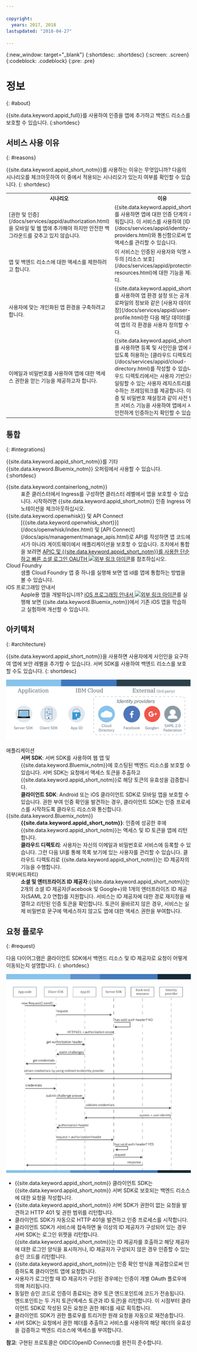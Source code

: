 ```yaml
---

copyright:
  years: 2017, 2018
lastupdated: "2018-04-27"

---
```


{:new_window: target="_blank"}
{:shortdesc: .shortdesc}
{:screen: .screen}
{:codeblock: .codeblock}
{:pre: .pre}

# 정보
{: #about}

{{site.data.keyword.appid_full}}를 사용하여 인증을 앱에 추가하고 백엔드 리소스를 보호할 수 있습니다.
{:shortdesc}

## 서비스 사용 이유
{: #reasons}

{{site.data.keyword.appid_short_notm}}를 사용하는 이유는 무엇입니까? 다음의 시나리오를 체크아웃하여 이 중에서 적용되는 시나리오가 있는지 여부를 확인할 수 있습니다.
{: shortdesc}

<table>
  <tr>
    <th> 시나리오 </th>
    <th> 이유 </th>
  </tr>
  <tr>
    <td> [권한 및 인증](/docs/services/appid/authorization.html)을 모바일 및 웹 앱에 추가해야 하지만 안전한 백그라운드를 갖추고 있지 않습니다. </td>
    <td> {{site.data.keyword.appid_short_notm}}를 사용하면 앱에 대한 인증 단계의 추가가 쉬워집니다. 이 서비스를 사용하여 [ID 제공자](/docs/services/appid/identity-providers.html)와 통신함으로써 앱에 대한 액세스를 관리할 수 있습니다. </td>
  </tr>
  <tr>
    <td> 앱 및 백엔드 리소스에 대한 액세스를 제한하려고 합니다. </td>
    <td> 이 서비스는 인증된 사용자와 익명 사용자 모두의 [리소스 보호](/docs/services/appid/protecting-resources.html)에 대한 기능을 제공합니다. </td>
  </tr>
  <tr>
    <td> 사용자에 맞는 개인화된 앱 환경을 구축하려고 합니다. </td>
    <td> {{site.data.keyword.appid_short_notm}}를 사용하여 앱 환경 설정 또는 공개 소셜 프로파일의 정보와 같은 [사용자 데이터를 저장](/docs/services/appid/user-profile.html)한 다음 해당 데이터를 사용하여 앱의 각 환경을 사용자 정의할 수 있습니다. </td>
  </tr>
  <tr>
    <td> 이메일과 비밀번호를 사용하여 앱에 대한 액세스 권한을 얻는 기능을 제공하고자 합니다. </td>
    <td> {{site.data.keyword.appid_short_notm}}를 사용하면 등록 및 사인인을 앱에 추가할 수 있도록 허용하는 [클라우드 디렉토리](/docs/services/appid/cloud-directory.html)를 작성할 수 있습니다. 클라우드 디렉토리에서는 사용자 기반으로 스케일링할 수 있는 사용자 레지스트리를 유지보수하는 프레임워크를 제공합니다. 이메일 검증 및 비밀번호 재설정과 같이 사전 빌드된 셀프 서비스 기능을 사용하여 앱에서 사용자를 안전하게 인증하는지 확인할 수 있습니다. </td>
  </tr>
</table>


## 통합
{: #integrations}

{{site.data.keyword.appid_short_notm}}를 기타 {{site.data.keyword.Bluemix_notm}} 오퍼링에서 사용할 수 있습니다.
{:shortdesc}


<dl>
  <dt>{{site.data.keyword.containerlong_notm}}</dt>
    <dd>표준 클러스터에서 Ingress를 구성하면 클러스터 레벨에서 앱을 보호할 수 있습니다. 시작하려면 {{site.data.keyword.appid_short_notm}} 인증 Ingress 어노테이션을 체크아웃하십시오. </dd>
  <dt>{{site.data.keyword.openwhisk}} 및 API Connect</dt>
    <dd>[{{site.data.keyword.openwhisk_short}}](/docs/openwhisk/index.html) 및 [API Connect](/docs/apis/management/manage_apis.html)로 API를 작성하면 앱 코드에서가 아니라 게이트웨이에서 애플리케이션을 보호할 수 있습니다. 조치에서 통합을 보려면 <a href="https://www.youtube.com/watch?v=Fa9YD2NGZiE" target="_blank">APIC 및 {{site.data.keyword.appid_short_notm}}를 사용한 단순하고 빠른 소셜 로그인 OAUTH <img src="../../icons/launch-glyph.svg" alt="외부 링크 아이콘"></a>를 참조하십시오. </dd>
  <dt>Cloud Foundry</dt>
    <dd>샘플 Cloud Foundry 앱 중 하나를 실행해 보면 앱 id를 앱에 통합하는 방법을 볼 수 있습니다. </dd>
  <dt>iOS 프로그래밍 안내서</dt>
    <dd>Apple용 앱을 개발하십니까? <a href="https://console.bluemix.net/docs/swift/index.html#overview" target="_blank">iOS 프로그래밍 안내서 <img src="../../icons/launch-glyph.svg" alt="외부 링크 아이콘"></a>를 실행해 보면 {{site.data.keyword.Bluemix_notm}}에서 기존 iOS 앱을 학습하고 실험하며 개선할 수 있습니다. </dd>
</dl>


## 아키텍처
{: #architecture}

{{site.data.keyword.appid_short_notm}}을 사용하면 사용자에게 사인인을 요구하여 앱에 보안 레벨을 추가할 수 있습니다. 서버 SDK를 사용하여 백엔드 리소스를 보호할 수도 있습니다.
{: shortdesc}

![{{site.data.keyword.appid_short_notm}} 아키텍처 다이어그램](/images/appid_architecture.png)

<dl>
  <dt> 애플리케이션 </dt>
    <dd><strong>서버 SDK</strong>: 서버 SDK를 사용하여 웹 앱 및 {{site.data.keyword.Bluemix_notm}}에 호스팅된 백엔드 리소스를 보호할 수 있습니다. 서버 SDK는 요청에서 액세스 토큰을 추출하고 {{site.data.keyword.appid_short_notm}}로 해당 토큰의 유효성을 검증합니다. </br>
    <strong>클라이언트 SDK</strong>: Android 또는 iOS 클라이언트 SDK로 모바일 앱을 보호할 수 있습니다. 권한 부여 인증 확인을 발견하는 경우, 클라이언트 SDK는 인증 프로세스를 시작하도록 클라우드 리소스와 통신합니다.</dd>
  <dt>{{site.data.keyword.Bluemix_notm}}</dt>
    <dd><strong>{{site.data.keyword.appid_short_notm}}</strong>: 인증에 성공한 후에 {{site.data.keyword.appid_short_notm}}는 액세스 및 ID 토큰을 앱에 리턴합니다. </br>
    <strong>클라우드 디렉토리</strong>: 사용자는 자신의 이메일과 비밀번호로 서비스에 등록할 수 있습니다. 그런 다음 UI를 통해 목록 보기에 있는 사용자를 관리할 수 있습니다. 클라우드 디렉토리로 {{site.data.keyword.appid_short_notm}}는 ID 제공자의 기능을 수행합니다. </dd>
  <dt>외부(써드파티)</dt>
    <dd><strong>소셜 및 엔터프라이즈 ID 제공자</strong>:{{site.data.keyword.appid_short_notm}}는 2개의 소셜 ID 제공자(Facebook 및 Google+)와 1개의 엔터프라이즈 ID 제공자(SAML 2.0 연합)를 지원합니다. 서비스는 ID 제공자에 대한 경로 재지정을 배열하고 리턴된 인증 토큰을 확인합니다. 토큰이 올바르지 않은 경우, 서비스는 실제 비밀번호 문구에 액세스하지 않고도 앱에 대한 액세스 권한을 부여합니다. </dd>
</dl>


## 요청 플로우
{: #request}

다음 다이어그램은 클라이언트 SDK에서 백엔드 리소스 및 ID 제공자로 요청이 어떻게 이동되는지 설명합니다.
{: shortdesc}

![{{site.data.keyword.appid_short_notm}} 요청 플로우](/images/appidrequestflow.png)


* {{site.data.keyword.appid_short_notm}} 클라이언트 SDK는 {{site.data.keyword.appid_short_notm}} 서버 SDK로 보호되는 백엔드 리소스에 대한 요청을 작성합니다. 
* {{site.data.keyword.appid_short_notm}} 서버 SDK가 권한이 없는 요청을 발견하고 HTTP 401 및 권한 범위를 리턴합니다.
* 클라이언트 SDK가 자동으로 HTTP 401을 발견하고 인증 프로세스를 시작합니다.
* 클라이언트 SDK가 서비스에 접속하면 둘 이상의 ID 제공자가 구성되어 있는 경우 서버 SDK는 로그인 위젯을 리턴합니다. {{site.data.keyword.appid_short_notm}}는 ID 제공자를 호출하고 해당 제공자에 대한 로그인 양식을 표시하거나, ID 제공자가 구성되지 않은 경우 인증할 수 있는 승인 코드를 리턴합니다.
* {{site.data.keyword.appid_short_notm}}는 인증 확인 방식을 제공함으로써 인증하도록 클라이언트 앱에 요청합니다.
* 사용자가 로그인할 때 ID 제공자가 구성된 경우에는 인증이 개별 OAuth 플로우에 의해 처리됩니다.
* 동일한 승인 코드로 인증이 종료되는 경우 토큰 엔드포인트에 코드가 전송됩니다. 엔드포인트는 두 가지 토큰(액세스 토큰과 ID 토큰)을 리턴합니다. 이 시점부터 클라이언트 SDK로 작성된 모든 요청은 권한 헤더를 새로 획득합니다.
* 클라이언트 SDK가 권한 플로우를 트리거한 원래 요청을 자동으로 재전송합니다.
* 서버 SDK는 요청에서 권한 헤더를 추출하고 서비스를 사용하여 해당 헤더의 유효성을 검증하고 백엔드 리소스에 액세스를 부여합니다.

**참고**: 구현된 프로토콜은 OIDC(OpenID Connect)를 완전히 준수합니다.
